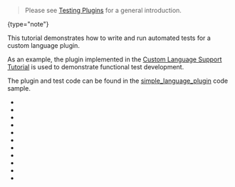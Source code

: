 [//]: # (title: Testing a Custom Language Plugin)

<!-- Copyright 2000-2021 JetBrains s.r.o. and other contributors. Use of this source code is governed by the Apache 2.0 license that can be found in the LICENSE file. -->

 > Please see [Testing Plugins](testing_plugins.md) for a general introduction.
 >
 {type="note"}

This tutorial demonstrates how to write and run automated tests for a custom language plugin.

As an example, the plugin implemented in the [Custom Language Support Tutorial](custom_language_support_tutorial.md) is used to demonstrate functional test development.

The plugin and test code can be found in the [simple_language_plugin](https://github.com/JetBrains/intellij-sdk-code-samples/tree/main/simple_language_plugin) code sample.

*  [](tests_prerequisites.md)
*  [](parsing_test.md)
*  [](completion_test.md)
*  [](annotator_test.md)
*  [](formatter_test.md)
*  [](rename_test.md)
*  [](folding_test.md)
*  [](find_usages_test.md)
*  [](commenter_test.md)
*  [](reference_test.md)
*  [](documentation_test.md)

